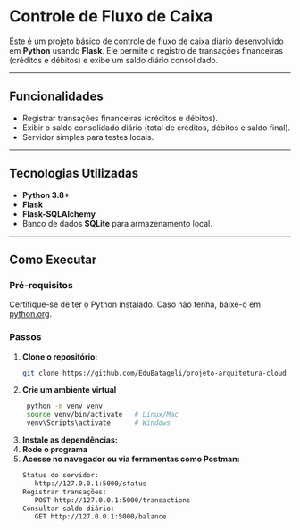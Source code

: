 # **Controle de Fluxo de Caixa**

Este é um projeto básico de controle de fluxo de caixa diário desenvolvido em **Python** usando **Flask**. Ele permite o registro de transações financeiras (créditos e débitos) e exibe um saldo diário consolidado.

---

## **Funcionalidades**

- Registrar transações financeiras (créditos e débitos).
- Exibir o saldo consolidado diário (total de créditos, débitos e saldo final).
- Servidor simples para testes locais.

---

## **Tecnologias Utilizadas**

- **Python 3.8+**
- **Flask**
- **Flask-SQLAlchemy**
- Banco de dados **SQLite** para armazenamento local.

---

## **Como Executar**

### **Pré-requisitos**

Certifique-se de ter o Python instalado. Caso não tenha, baixe-o em [python.org](https://www.python.org/).

### **Passos**

1. **Clone o repositório:**
   ```bash
   git clone https://github.com/EduBatageli/projeto-arquitetura-cloud
   

2. **Crie um ambiente virtual**
   ```bash
    python -m venv venv
    source venv/bin/activate   # Linux/Mac
    venv\Scripts\activate      # Windows
3. **Instale as dependências:**
4. **Rode o programa**
5. **Acesse no navegador ou via ferramentas como Postman:**
   ```bash
   Status do servidor:
      http://127.0.0.1:5000/status
   Registrar transações:
      POST http://127.0.0.1:5000/transactions
   Consultar saldo diário:
      GET http://127.0.0.1:5000/balance
 
